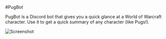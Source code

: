 #PugBot

PugBot is a Discord bot that gives you a quick glance at a World of Warcraft character. Use it to get a quick summary of any character (like Pugs!).

![Screenshot]("https://i.gyazo.com/2be324f099431ebf04e8914a50b98091.png")
